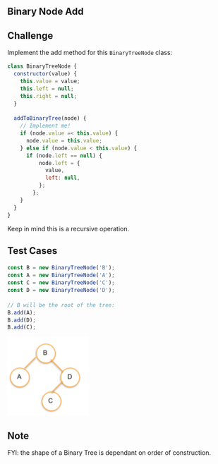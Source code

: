 Binary Node Add
---

## Challenge

Implement the add method for this `BinaryTreeNode` class:

```js
class BinaryTreeNode {
  constructor(value) {
    this.value = value;
    this.left = null;
    this.right = null;
  }

  addToBinaryTree(node) {
    // Implement me!
    if (node.value =< this.value) {
      node.value = this.value;
    } else if (node.value < this.value) {
      if (node.left == null) {
          node.left = {
            value,
            left: null,
          };
        };
    }
  }
}
```

Keep in mind this is a recursive operation.

## Test Cases

```js
const B = new BinaryTreeNode('B');
const A = new BinaryTreeNode('A');
const C = new BinaryTreeNode('C');
const D = new BinaryTreeNode('D');

// B will be the root of the tree:
B.add(A);
B.add(D);
B.add(C);
```

![BinaryTreeNode add](binary-node-add.png)

## Note

FYI: the shape of a Binary Tree is dependant on order of construction.

